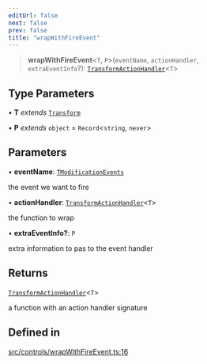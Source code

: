 ```yaml
---
editUrl: false
next: false
prev: false
title: "wrapWithFireEvent"
---
```


> **wrapWithFireEvent**\<`T`, `P`\>(`eventName`, `actionHandler`, `extraEventInfo`?): [`TransformActionHandler`](/api/type-aliases/transformactionhandler/)\<`T`\>

## Type Parameters

• **T** *extends* [`Transform`](/api/type-aliases/transform/)

• **P** *extends* `object` = `Record`\<`string`, `never`\>

## Parameters

• **eventName**: [`TModificationEvents`](/api/type-aliases/tmodificationevents/)

the event we want to fire

• **actionHandler**: [`TransformActionHandler`](/api/type-aliases/transformactionhandler/)\<`T`\>

the function to wrap

• **extraEventInfo?**: `P`

extra information to pas to the event handler

## Returns

[`TransformActionHandler`](/api/type-aliases/transformactionhandler/)\<`T`\>

a function with an action handler signature

## Defined in

[src/controls/wrapWithFireEvent.ts:16](https://github.com/fabricjs/fabric.js/blob/5c1240d8b4662e45868dd33f385f941de21c8e9c/src/controls/wrapWithFireEvent.ts#L16)
